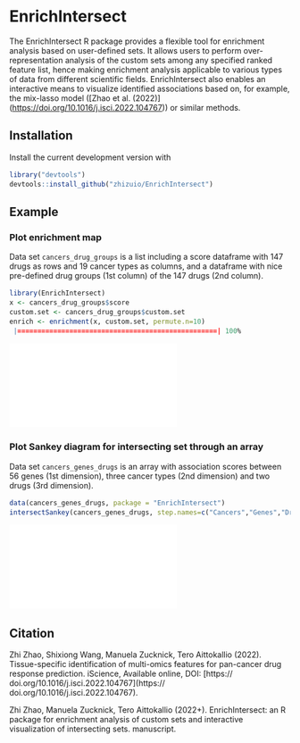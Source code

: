 # EnrichIntersect

The EnrichIntersect R package provides a flexible tool for enrichment analysis based on user-defined sets. It allows users to perform over-representation analysis of the custom sets among any specified ranked feature list, hence making enrichment analysis applicable to various types of data from different scientific fields. EnrichIntersect also enables an interactive means to visualize identified associations based on, for example, the mix-lasso model ([Zhao et al. (2022)] (https://doi.org/10.1016/j.isci.2022.104767)) or similar methods.

## Installation

Install the current development version with
``` r
library("devtools")
devtools::install_github("zhizuio/EnrichIntersect")
```

## Example


### Plot enrichment map

Data set `cancers_drug_groups` is a list including a score dataframe with 147 drugs as rows
and 19 cancer types as columns, and a dataframe with nice pre-defined drug groups (1st column)
of the 147 drugs (2nd column). 

``` r
library(EnrichIntersect)
x <- cancers_drug_groups$score
custom.set <- cancers_drug_groups$custom.set
enrich <- enrichment(x, custom.set, permute.n=10)
 |==================================================| 100%
```

![](README_plot_enrich.pdf)

### Plot Sankey diagram for intersecting set through an array

Data set `cancers_genes_drugs` is an array with association scores between 56 genes (1st dimension), three cancer types (2nd dimension) and two drugs (3rd dimension). 

``` r
data(cancers_genes_drugs, package = "EnrichIntersect")
intersectSankey(cancers_genes_drugs, step.names=c("Cancers","Genes","Drugs"))
```

![](README_plot_sankey.pdf)


## Citation

Zhi Zhao, Shixiong Wang, Manuela Zucknick, Tero Aittokallio (2022). Tissue-specific identification of multi-omics features for pan-cancer drug response prediction. iScience, Available online, DOI: [https:// doi.org/10.1016/j.isci.2022.104767](https:// doi.org/10.1016/j.isci.2022.104767).

Zhi Zhao, Manuela Zucknick, Tero Aittokallio (2022+). EnrichIntersect: an R package for enrichment analysis of custom sets and interactive visualization of intersecting sets. manuscript.

